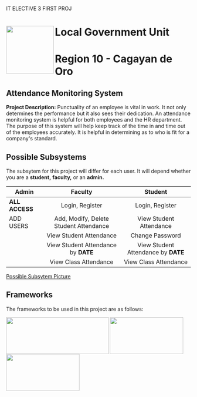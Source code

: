 IT ELECTIVE 3 FIRST PROJ 



# <img src="https://user-images.githubusercontent.com/120124509/209283550-860812e0-9d82-42e5-85c5-a8b76d934bb2.png" width ="130" height="130" img align="left"> Local Government Unit 

# Region 10 - Cagayan de Oro

## Attendance Monitoring System
**Project Description:** Punctuality of an employee is vital in work. It not only determines the performance but it also sees their dedication. An attendance monitoring system is helpful for both employees and the HR department. The purpose of this system will help keep track of the time in and time out of the employees accurately. It is helpful in determining as to who is fit for a company's standard. 

## Possible Subsystems 
The subsytem for this project will differ for each user. It will depend whether you are a **student,** **faculty,** or an **admin.**

|       Admin      |          Faculty                      |              Student              |
|  --------------  |:------------------------------------: |:---------------------------------:|
|  **ALL ACCESS**  |Login, Register                        |Login, Register                    |
|    ADD USERS     |Add, Modify, Delete Student Attendance |View Student Attendance            |
|                  |View Student Attendance                |Change Password                    |
|                  |View Student Attendance by **DATE**    |View Student Attendance by **DATE**|
|                  |View Class Attendance                  |View Class Attendance              |

[Possible Subsytem Picture](https://i.pinimg.com/originals/2d/b3/9d/2db39d2905e11893721f0f28c6f17ae9.png)

## Frameworks
The frameworks to be used in this project are as follows: 

<img src="https://user-images.githubusercontent.com/120124509/209295100-22e3ba73-4f5d-46a2-bd24-b2f79c87c98d.png" width ="280" height="100" img align="left">
<img src="https://user-images.githubusercontent.com/120124509/209294123-d3b42ae3-e930-47af-bac4-bf95ab7fff68.png" width ="200" height="100" img align="left">
<img src="https://user-images.githubusercontent.com/120124509/209294609-d64f4352-5e4d-4acb-bb43-595aff63bc4e.png" width ="200" height="100" img align="left">
